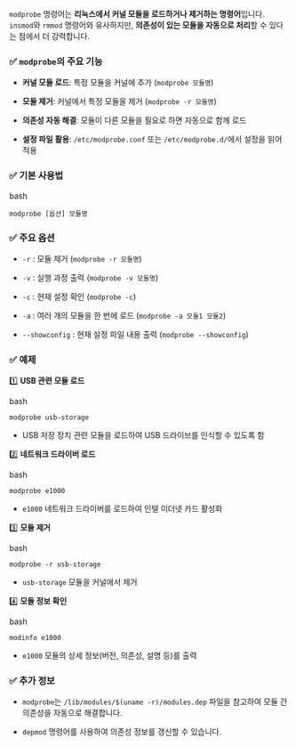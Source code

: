`modprobe` 명령어는 **리눅스에서 커널 모듈을 로드하거나 제거하는 명령어**입니다. `insmod`와 `rmmod` 명령어와 유사하지만, **의존성이 있는 모듈을 자동으로 처리**할 수 있다는 점에서 더 강력합니다.

### ✅ `modprobe`의 주요 기능

- **커널 모듈 로드**: 특정 모듈을 커널에 추가 (`modprobe 모듈명`)
    
- **모듈 제거**: 커널에서 특정 모듈을 제거 (`modprobe -r 모듈명`)
    
- **의존성 자동 해결**: 모듈이 다른 모듈을 필요로 하면 자동으로 함께 로드
    
- **설정 파일 활용**: `/etc/modprobe.conf` 또는 `/etc/modprobe.d/`에서 설정을 읽어 적용
    

### ✅ 기본 사용법

bash

```
modprobe [옵션] 모듈명
```

### ✅ 주요 옵션

- `-r` : 모듈 제거 (`modprobe -r 모듈명`)
    
- `-v` : 실행 과정 출력 (`modprobe -v 모듈명`)
    
- `-c` : 현재 설정 확인 (`modprobe -c`)

- `-a` : 여러 개의 모듈을 한 번에 로드 (`modprobe -a 모듈1 모듈2`)
    
- `--showconfig` : 현재 설정 파일 내용 출력 (`modprobe --showconfig`)
    

### ✅ 예제

1️⃣ **USB 관련 모듈 로드**

bash

```
modprobe usb-storage
```

- USB 저장 장치 관련 모듈을 로드하여 USB 드라이브를 인식할 수 있도록 함
    

2️⃣ **네트워크 드라이버 로드**

bash

```
modprobe e1000
```

- `e1000` 네트워크 드라이버를 로드하여 인텔 이더넷 카드 활성화
    

3️⃣ **모듈 제거**

bash

```
modprobe -r usb-storage
```

- `usb-storage` 모듈을 커널에서 제거
    

4️⃣ **모듈 정보 확인**

bash

```
modinfo e1000
```

- `e1000` 모듈의 상세 정보(버전, 의존성, 설명 등)를 출력
    

### ✅ 추가 정보

- `modprobe`는 `/lib/modules/$(uname -r)/modules.dep` 파일을 참고하여 모듈 간 의존성을 자동으로 해결합니다.
    
- `depmod` 명령어를 사용하여 의존성 정보를 갱신할 수 있습니다.